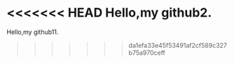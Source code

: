 <<<<<<< HEAD
Hello,my github2.
=======
Hello,my github11.
>>>>>>> da1efa33e45f53491af2cf589c327b75a970ceff
